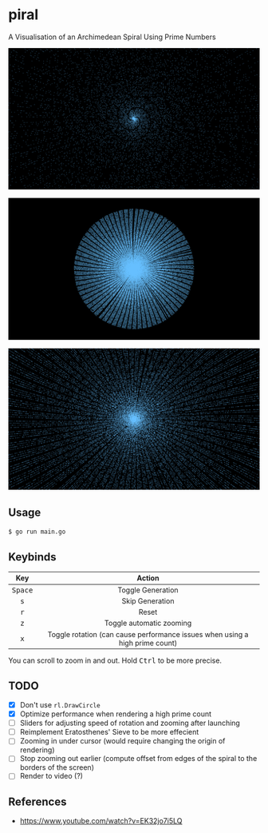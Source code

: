 # piral

A Visualisation of an Archimedean Spiral Using Prime Numbers

![](demo.png)

![](demo_2.png)

![](demo_3.png)

## Usage

```bash
$ go run main.go
```

## Keybinds

|       Key        |                                    Action                                    |
| :--------------: | :--------------------------------------------------------------------------: |
| <kbd>Space</kbd> |                              Toggle Generation                               |
|   <kbd>s</kbd>   |                               Skip Generation                                |
|   <kbd>r</kbd>   |                                    Reset                                     |
|   <kbd>z</kbd>   |                           Toggle automatic zooming                           |
|   <kbd>x</kbd>   | Toggle rotation (can cause performance issues when using a high prime count) |

You can scroll to zoom in and out. Hold <kbd>Ctrl</kbd> to be more precise.

## TODO

- [x] Don't use `rl.DrawCircle`
- [x] Optimize performance when rendering a high prime count
- [ ] Sliders for adjusting speed of rotation and zooming after launching
- [ ] Reimplement Eratosthenes' Sieve to be more effecient
- [ ] Zooming in under cursor (would require changing the origin of rendering)
- [ ] Stop zooming out earlier (compute offset from edges of the spiral to the borders of the screen)
- [ ] Render to video (?)

## References

- <https://www.youtube.com/watch?v=EK32jo7i5LQ>
